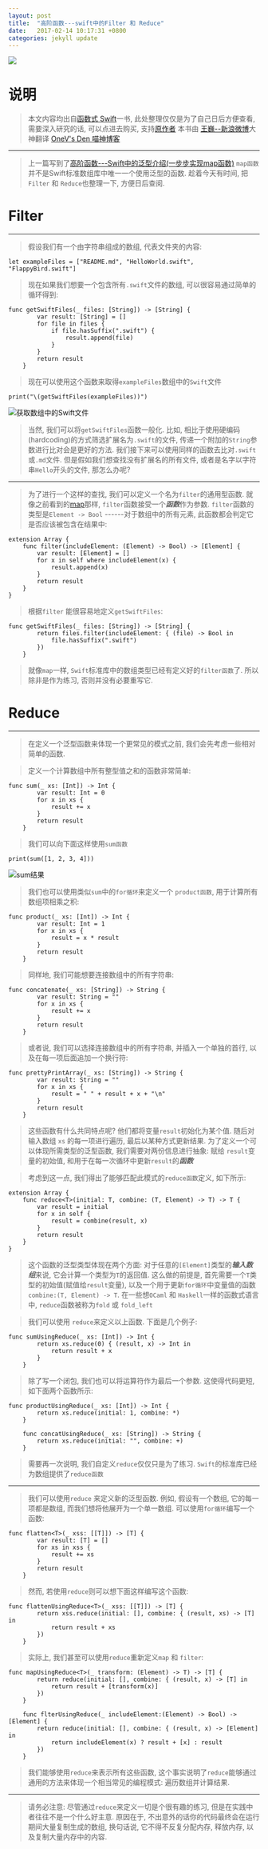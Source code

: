 ```yaml
---
layout: post
title:  "高阶函数---swift中的Filter 和 Reduce"
date:   2017-02-14 10:17:31 +0800
categories: jekyll update
---
```

![](http://upload-images.jianshu.io/upload_images/3538284-0bc34a563338d07e.jpg?imageMogr2/auto-orient/strip%7CimageView2/2/w/1240)

# 说明
> 本文内容均出自[函数式 Swift](https://store.objccn.io/products/functional-swift/)一书, 此处整理仅仅是为了自己日后方便查看, 需要深入研究的话, 可以点进去购买, 支持[原作者](https://store.objccn.io/products/functional-swift/)
本书由 [王巍--新浪微博](http://weibo.com/onevcat?is_hot=1)大神翻译
[OneV's Den 喵神博客](https://onevcat.com/#blog)

---

> 上一篇写到了[高阶函数---Swift中的泛型介绍(一步步实现map函数)](http://www.jianshu.com/p/b7d2adcedb14)
`map函数`并不是Swift标准数组库中唯一一个使用泛型的函数. 趁着今天有时间, 把`Filter` 和 `Reduce`也整理一下, 方便日后查阅.

# Filter
---
> 假设我们有一个由字符串组成的数组, 代表文件夹的内容: 

```
let exampleFiles = ["README.md", "HelloWorld.swift", "FlappyBird.swift"]
```

> 现在如果我们想要一个包含所有`.swift`文件的数组, 可以很容易通过简单的循环得到: 

```
func getSwiftFiles(_ files: [String]) -> [String] {
        var result: [String] = []
        for file in files {
            if file.hasSuffix(".swift") {
                result.append(file)
            }
        }
        return result
    }
```

> 现在可以使用这个函数来取得`exampleFiles`数组中的`Swift`文件

```
print("\(getSwiftFiles(exampleFiles))")

```

![获取数组中的Swift文件](http://upload-images.jianshu.io/upload_images/3538284-ad28945db49f5cbb.png?imageMogr2/auto-orient/strip%7CimageView2/2/w/1240)

> 当然, 我们可以将`getSwiftFiles`函数一般化. 比如, 相比于使用硬编码(hardcoding)的方式筛选扩展名为`.swift`的文件, 传递一个附加的`String`参数进行比对会是更好的方法. 我们接下来可以使用同样的函数去比对`.swift`或`.md`文件. 但是假如我们想查找没有扩展名的所有文件, 或者是名字以字符串`Hello`开头的文件, 那怎么办呢?

---
> 为了进行一个这样的查找, 我们可以定义一个名为`filter`的通用型函数. 就像之前看到的[map](http://www.jianshu.com/p/b7d2adcedb14)那样, `filter`函数接受一个***函数***作为参数. `filter`函数的类型是`Element -> Bool` ------对于数组中的所有元素, 此函数都会判定它是否应该被包含在结果中: 

```
extension Array {
    func filter(includeElement: (Element) -> Bool) -> [Element] {
        var result: [Element] = []
        for x in self where includeElement(x) {
            result.append(x)
        }
        return result
    }
}
```

> 根据`filter` 能很容易地定义`getSwiftFiles`:

```
func getSwiftFiles(_ files: [String]) -> [String] {
        return files.filter(includeElement: { (file) -> Bool in
            file.hasSuffix(".swift")
        })
    }
```

> 就像`map`一样, `Swift`标准库中的数组类型已经有定义好的`filter函数`了. 所以除非是作为练习, 否则并没有必要重写它.

# Reduce
---
> 在定义一个泛型函数来体现一个更常见的模式之前, 我们会先考虑一些相对简单的函数.


> 定义一个计算数组中所有整型值之和的函数非常简单:

```
func sum(_ xs: [Int]) -> Int {
        var result: Int = 0
        for x in xs {
            result += x
        }
        return result
    }
```

> 我们可以向下面这样使用`sum函数`

```
print(sum([1, 2, 3, 4]))
```

![sum结果](http://upload-images.jianshu.io/upload_images/3538284-bcbb4dd871eafc4a.png?imageMogr2/auto-orient/strip%7CimageView2/2/w/1240)

> 我们也可以使用类似`sum`中的`for循环`来定义一个 `product函数`, 用于计算所有数组项相乘之积:

```
func product(_ xs: [Int]) -> Int {
        var result: Int = 1
        for x in xs {
            result = x * result
        }
        return result
    }
```

> 同样地, 我们可能想要连接数组中的所有字符串:

```
func concatenate(_ xs: [String]) -> String {
        var result: String = ""
        for x in xs {
            result += x
        }
        return result
    }
```

> 或者说, 我们可以选择连接数组中的所有字符串, 并插入一个单独的首行, 以及在每一项后面追加一个换行符:

```
func prettyPrintArray(_ xs: [String]) -> String {
        var result: String = ""
        for x in xs {
            result = " " + result + x + "\n"
        }
        return result
    }
```

> 这些函数有什么共同特点呢? 他们都将变量`result`初始化为某个值. 随后对输入数组  `xs` 的每一项进行遍历, 最后以某种方式更新结果. 为了定义一个可以体现所需类型的泛型函数, 我们需要对两份信息进行抽象: 赋给 `result`变量的初始值, 和用于在每一次循环中更新`result`的***函数***

> 考虑到这一点, 我们得出了能够匹配此模式的`reduce函数`定义, 如下所示: 

```
extension Array {
    func reduce<T>(initial: T, combine: (T, Element) -> T) -> T {
        var result = initial
        for x in self {
            result = combine(result, x)
        }
        return result
    }
}
```

> 这个函数的泛型类型体现在两个方面: 对于任意的`[Element]`类型的***输入数组***来说, 它会计算一个类型为`T`的返回值. 这么做的前提是, 首先需要一个`T`类型的初始值(赋值给`result`变量), 以及一个用于更新`for循环`中变量值的函数`combine:(T, Element) -> T`. 在一些想`OCaml` 和 `Haskell`一样的函数式语言中, `reduce`函数被称为`fold` 或 `fold_left` 

> 我们可以使用 `reduce`来定义以上函数. 下面是几个例子: 

```
func sumUsingReduce(_ xs: [Int]) -> Int {
        return xs.reduce(0) { (result, x) -> Int in
            return result + x
        }
    }
```

> 除了写一个闭包, 我们也可以将运算符作为最后一个参数. 这使得代码更短, 如下面两个函数所示: 

```
func productUsingReduce(_ xs: [Int]) -> Int {
        return xs.reduce(initial: 1, combine: *)
    }
    
    func concatUsingReduce(_ xs: [String]) -> String {
        return xs.reduce(initial: "", combine: +)
    }
```

> 需要再一次说明, 我们自定义`reduce`仅仅只是为了练习. `Swift`的标准库已经为数组提供了`reduce函数`

---

> 我们可以使用`reduce` 来定义新的泛型函数. 例如, 假设有一个数组, 它的每一项都是数组, 而我们想将他展开为一个单一数组. 可以使用`for循环`编写一个函数:

```
func flatten<T>(_ xss: [[T]]) -> [T] {
        var result: [T] = []
        for xs in xss {
            result += xs
        }
        return result
    }
```

> 然而, 若使用`reduce`则可以想下面这样编写这个函数:

```
func flattenUsingReduce<T>(_ xss: [[T]]) -> [T] {
        return xss.reduce(initial: [], combine: { (result, xs) -> [T] in
            return result + xs
        })
    }
```

> 实际上, 我们甚至可以使用`reduce`重新定义`map` 和 `filter`:

```
func mapUsingReduce<T>(_ transform: (Element) -> T) -> [T] {
        return reduce(initial: [], combine: { (result, x) -> [T] in
            return result + [transform(x)]
        })
    }
    
    func flterUsingReduce(_ includeElement:(Element) -> Bool) -> [Element] {
        return reduce(initial: [], combine: { (result, x) -> [Element] in
            return includeElement(x) ? result + [x] : result
        })
    }
```

> 我们能够使用`reduce`来表示所有这些函数, 这个事实说明了`reduce`能够通过通用的方法来体现一个相当常见的编程模式: 遍历数组并计算结果.

---

> 请务必注意: 尽管通过`reduce`来定义一切是个很有趣的练习, 但是在实践中者往往不是一个什么好主意. 原因在于, 不出意外的话你的代码最终会在运行期间大量复制生成的数组, 换句话说, 它不得不反复分配内存, 释放内存, 以及复制大量内存中的内容.

[jekyll-docs]: https://jekyllrb.com/docs/home
[jekyll-gh]:   https://github.com/jekyll/jekyll
[jekyll-talk]: https://talk.jekyllrb.com/



